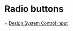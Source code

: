 # Radio buttons

⭐ [Design System Control Input](https://gold.designsystemau.org/components/control-input/)